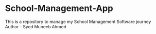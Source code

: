 # School-Management-App
This is a repository to manage my School Management Software journey
Author - Syed Muneeb Ahmed
